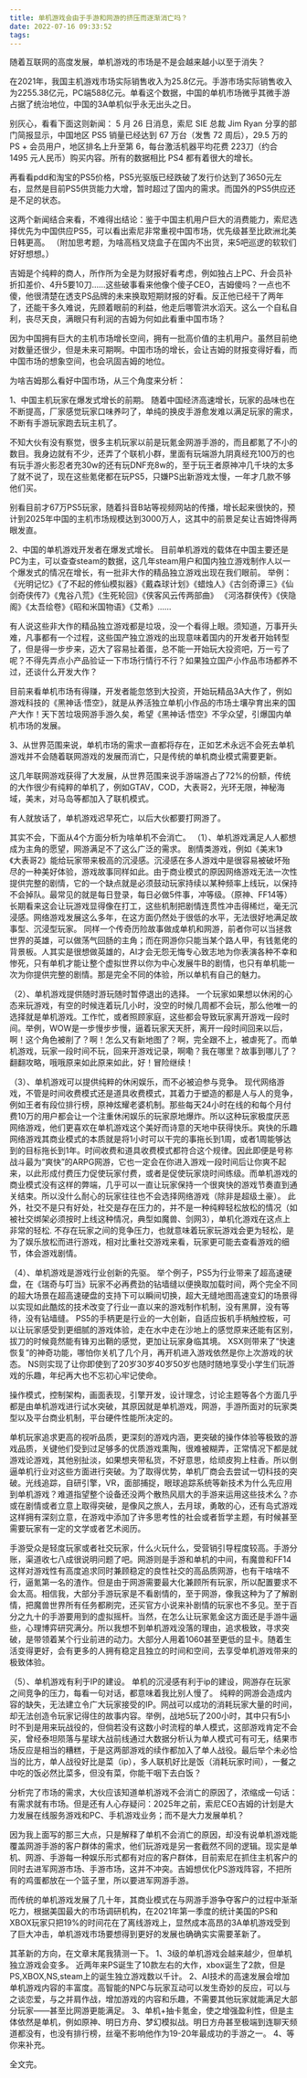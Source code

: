 ```yaml
---
title: 单机游戏会由于手游和网游的挤压而逐渐消亡吗？
date: 2022-07-16 09:33:52
tags:
---
```

随着互联网的高度发展，单机游戏的市场是不是会越来越小以至于消失？

在2021年，我国主机游戏市场实际销售收入为25.8亿元。手游市场实际销售收入为2255.38亿元，PC端588亿元。单看这个数据，中国的单机市场微乎其微手游占据了统治地位，中国的3A单机似乎永无出头之日。

别灰心，看看下面这则新闻：
5 月 26 日消息，索尼 SIE 总裁 Jim Ryan 分享的部门简报显示，中国地区 PS5 销量已经达到 67 万台（发售 72 周后），29.5 万的 PS + 会员用户，地区排名上升至第 6，每台激活机器平均花费 223刀（约合 1495 元人民币）购买内容。所有的数据相比 PS4 都有着很大的增长。

再看看pdd和淘宝的PS5价格，PS5光驱版已经跌破了发行价达到了3650元左右，显然是目前PS5供货能力大增，暂时超过了国内的需求。而国外的PS5供应还是不足的状态。

这两个新闻结合来看，不难得出结论：鉴于中国主机用户巨大的消费能力，索尼选择优先为中国供应PS5，可以看出索尼非常重视中国市场，优先级甚至比欧洲北美日韩更高。  （附加思考题，为啥高档叉烧盒子在国内不出货，来5吧巡逻的软软们好好想想。）

吉姆是个纯粹的商人，所作所为全是为财报好看考虑，例如独占上PC、升会员补折扣差价、4升5要10刀……这些破事看来他像个傻子CEO，吉姆傻吗？一点也不傻，他很清楚在透支PS品牌的未来换取短期财报的好看。反正他已经干了两年了，还能干多久难说，先顾着眼前的利益，他走后哪管洪水滔天。这么一个自私自利，丧尽天良，满眼只有利润的吉姆为何如此看重中国市场？

因为中国拥有巨大的主机市场增长空间，拥有一批高价值的主机用户。虽然目前绝对数量还很少，但是未来可期啊。中国市场的增长，会让吉姆的财报变得好看，而中国市场的想象空间，也会巩固吉姆的地位。

为啥吉姆那么看好中国市场，从三个角度来分析：

1、中国主机玩家在爆发式增长的前期。
随着中国经济高速增长，玩家的品味也在不断提高，厂家感觉玩家口味养叼了，单纯的换皮手游愈发难以满足玩家的需求，不断有手游玩家跑去玩主机了。

不知大伙有没有察觉，很多主机玩家以前是玩氪金网游手游的，而且都氪了不小的数目。我身边就有不少，还弄了个联机小群，里面有玩端游九阴真经充100万的也有玩手游火影忍者充30w的还有玩DNF充8w的，至于玩王者原神冲几千块的太多了就不说了，现在这些氪佬都在玩PS5，只嫌PS出新游戏太慢，一年才几款不够他们买。

别看目前才67万PS5玩家，随着抖音B站等视频网站的传播，增长起来很快的，预计到2025年中国的主机市场规模达到3000万人，这其中的前景足矣让吉姆馋得两眼发直。

2、中国的单机游戏开发者在爆发式增长。
目前单机游戏的载体在中国主要还是PC为主，可以查查steam的数据，这几年steam用户和国内独立游戏制作人以一个爆发式的情况在增长，有一批非大作的精品独立游戏出现在我们眼前。
举例：
《光明记忆》《了不起的修仙模拟器》《戴森球计划》《蜡烛人》《古剑奇谭三》《仙剑奇侠传7》《鬼谷八荒》《生死轮回》《侠客风云传两部曲》 《河洛群侠传》《侠隐阁》《太吾绘卷》《昭和米国物语》《艾希》……

有人说这些非大作的精品独立游戏都是垃圾，没一个看得上眼。须知道，万事开头难，凡事都有一个过程，这些国产独立游戏的出现意味着国内的开发者开始转型了，但是得一步步来，迈大了容易扯着蛋，总不能一开始玩大投资吧，万一亏了呢？不得先弄点小产品验证一下市场行情行不行？如果独立国产小作品市场都养不过，还谈什么开发大作？

目前来看单机市场有得赚，开发者能忽悠到大投资，开始玩精品3A大作了，例如游戏科技的《黑神话·悟空》，就是从养活独立单机小作品的市场土壤孕育出来的国产大作！天下苦垃圾网游手游久矣，希望《黑神话·悟空》不孚众望，引爆国内单机市场的发展。

3、从世界范围来说，单机市场的需求一直都将存在，正如艺术永远不会死去单机游戏并不会随着联网游戏的发展而消亡，只是传统的单机商业模式需要更新。

这几年联网游戏获得了大发展，从世界范围来说手游端游占了72%的份额，传统的大作很少有纯粹的单机了，例如GTAV，COD，大表哥2，光环无限，神秘海域，美末，对马岛等都加入了联机模式。

有人就放话了，单机游戏迟早死亡，以后大伙都要打网游了。

其实不会，下面从4个方面分析为啥单机不会消亡。
（1）、单机游戏满足人人都想成为主角的愿望，网游满足不了这么广泛的需求。
剧情类游戏，例如《美末1》《大表哥2》能给玩家带来极高的沉浸感。沉浸感在多人游戏中是很容易被破坏殆尽的一种美好体验，游戏故事同样如此。由于商业模式的原因网络游戏无法一次性提供完整的剧情，它的一个缺点就是必须鼓动玩家持续以某种频率上线玩，以保持不会掉队。最常见的就是每日登录，每日必做5件事，冲等级。（原神、FF14等）长期看来这会让玩游戏显得像在打工，这些机制把剧情连贯性冲击得稀烂，毫无沉浸感。网络游戏发展这么多年，在这方面仍然处于很低的水平，无法很好地满足故事型、沉浸型玩家。
同样一个传奇历险故事做成单机和网游，前者你可以当拯救世界的英雄，可以做荡气回肠的主角；而在网游你只能当某个路人甲，有钱氪佬的背景板。人其实是很想做英雄的，AI才会无怨无悔专心致志地为你表演各种不幸和惨死，只有单机才能让整个虚拟世界以你为中心发展牛B的剧情，也只有单机能一次为你提供完整的剧情。那是完全不同的体验，所以单机有自己的魅力。

（2）、单机游戏提供随时游玩随时暂停退出的选择。
一个玩家如果想以休闲的心态来玩游戏，有空的时候连着玩几小时，没空的时候几周都不会玩，那么他唯一的选择就是单机游戏。工作忙，或者照顾家庭，这些都会导致玩家离开游戏一段时间。举例，WOW是一步慢步步慢，逼着玩家天天肝，离开一段时间回来以后，啊！这个角色被削了？啊！怎么又有新地图了？啊，完全跟不上，被虐死了。而单机游戏，玩家一段时间不玩，回来开游戏记录，啊嘞？我在哪里？故事到哪儿了？翻翻攻略，哦哦原来如此原来如此，好！冒险继续！

（3）、单机游戏可以提供纯粹的休闲娱乐，而不必被迫参与竞争。
现代网络游戏，不管是时间收费模式还是道具收费模式，其着力于塑造的都是人与人的竞争，例如王者有段位排行榜，原神炫耀老婆机制。那些每天24小时在线的和每个月付费10万的用户都会让一个注重休闲娱乐的玩家原地爆炸。所以这种玩家极度厌恶网络游戏，他们更喜欢在单机游戏这个美好而诗意的天地中获得快乐。爽快的乐趣网络游戏其商业模式的本质就是将1小时可以干完的事拖长到1周，或者1周能够达到的目标拖长到1年。时间收费和道具收费模式都符合这个规律。因此即便是号称战斗最为“爽快”的ARPG网游，它也一定会在你进入游戏一段时间后让你爽不起来，以此形成付费压力促使玩家付费，或者是促使玩家烧时间练级。而单机游戏的商业模式没有这样的弊端，几乎可以一直让玩家保持一个很爽快的游戏节奏直到通关结束。所以没什么耐心的玩家往往也不会选择网络游戏（除非是超级土豪）。
此外，社交不是只有好处，社交是存在压力的，并不是一种纯粹轻松放松的情况（如被社交绑架必须按时上线这种情况，典型如魔兽、剑网3），单机化游戏在这点上非常的轻松.
不存在玩家之间的竞争压力，也就意味着玩家玩游戏会更为轻松，是为了娱乐放松而进行游戏，相对比重社交游戏来看，玩家更可能去查看游戏的细节，体会游戏剧情。


（4）、单机游戏是游戏行业创新的先驱。
举个例子，PS5为行业带来了超高速硬盘，在《瑞奇与叮当》玩家不必再费劲的钻墙缝以便换取加载时间，两个完全不同的超大场景在超高速硬盘的支持下可以瞬间切换，超大无缝地图高速变幻的场景得以实现如此酷炫的技术改变了行业一直以来的游戏制作机制，没有黑屏，没有等待，没有钻墙缝。
PS5的手柄更是行业的一大创新，自适应扳机手柄触控板，可以让玩家感受到更细腻的游戏体验，走在水中走在沙地上的感觉原来还能有区别，拔刀的时候竟然能有锋刃出鞘的感觉，更加让玩家身临其境。
XSX则带来了“快速恢复”的神奇功能，哪怕你关机了几个月，再开机进入游戏依然是你上次游戏的状态。
NS则实现了让你即使到了20岁30岁40岁50岁也随时随地享受小学生们玩游戏的乐趣，年纪再大也不忘初心牢记使命。

操作模式，控制架构，画面表现，引擎开发，设计理念，讨论主题等各个方面几乎都是由单机游戏进行试水突破，其原因就是单机游戏，网游，手游所面对的玩家类型以及平台商业机制，平台硬件性能所决定的。

单机玩家追求更高的视听品质，更深刻的游戏内涵，更突破的操作体验等极致的游戏品质，关键他们受到过足够多的优质游戏熏陶，很难被糊弄，正常情况下都是就游戏论游戏，其他别扯淡，如果想夹带私货，不好意思，给顽皮狗上柱香。所以倒逼单机行业对这些方面进行突破。为了取得优势，单机厂商会去尝试一切科技的突破。光线追踪，自研引擎，VR，面部捕捉，眼球追踪系统等新技术为什么先应用到单机游戏？难道指望整个设备还没两个散热风扇大的手游来运用这些技术么？亦或在剧情或者立意上取得突破，是像风之旅人，去月球，勇敢的心，还有岛式游戏这样拥有深刻立意，在游戏中添加了许多思考性的社会或者哲学主题，有时候甚至需要玩家有一定的文学或者艺术阅历。

手游受众是轻度玩家或者社交玩家，什么火玩什么，受营销引导程度较高。手游分账，渠道收七八成很说明问题了吧。网游则是手游和单机的中间，有魔兽和FF14这样对游戏性有高度追求同时兼顾稳定的良性社交的高品质网游，也有干啥啥不行，逼氪第一名的渣作。但是由于网游需要最大化兼顾所有玩家，所以配置要求不会太高。相信我，大部分手游玩家是不看剧情的，至于网游，像我这种为了了解剧情，把魔兽世界所有任务都刷完，还买官方小说来补剧情的玩家也不多见。至于百分之九十的手游要用到的虚拟摇杆。当然，在怎么让玩家氪金这方面还是手游牛逼些，心理博弈研究满分。所以我想不到单机游戏没落的理由，追求极致，寻求突破，是带领着某个行业前进的动力。大部分人用着1060甚至更低的显卡。随着生活变得更好，会有更多的人拥有稳定且独立的时间和空间，去享受单机游戏带来的极致体验。

（5）、单机游戏有利于IP的建设。
单机的沉浸感有利于ip的建设，网游存在玩家之间竞争的压力，每看一句对话，都意味着我比别人慢了。
纯粹的网游会造成内容的缺失，无法建立令广大玩家接受的IP。网战可以成功的消耗玩家大量的时间，却无法创造令玩家记得住的故事内容。举例，战地5玩了200小时，其中只有5小时不到是用来玩战役的，但倘若没有这数小时流程的单人模式，这部游戏肯定不会买，曾经泰坦陨落与星球大战前线通过大数据分析认为单人模式可有可无，结果市场反应是相当的糟糕，于是这两部游戏的续作都加入了单人战役。最后举个未必恰当的比方，单人战役好比是菜（ip），多人联机好比是饭（消耗玩家时间），一餐之中吃的饭必然比菜多，但没有菜，你能干咽下去白饭？

分析完了市场的需求，大伙应该知道单机游戏不会消亡的原因了，浓缩成一句话：有需求就有市场。但是还有人心存疑问：2025年之前，索尼CEO吉姆的计划是大力发展在线服务游戏和PC、手机游戏业务；而不是大力发展单机？

因为我上面写的那三大点，只是解释了单机不会消亡的原因，却没有说单机游戏能覆盖网游手游的客户群体的需求，他们玩游戏是另一套截然不同的逻辑。现实是单机、网游、手游每一种娱乐形式都有对应的客户群体，目前索尼在抓住主机客户的同时去进军网游市场、手游市场，这并不冲突。吉姆想优化PS游戏阵容，不把所有的鸡蛋都放在一个篮子里，所以要进军网游手游。

而传统的单机游戏发展了几十年，其商业模式在与网游手游争夺客户的过程中渐渐吃力，根据美国最大的市场调研机构，在2021年第一季度的统计美国的PS和XBOX玩家只把19%的时间花在了离线游戏上，显然成本高昂的3A单机游戏受到了巨大冲击，单机游戏市场要想得到更好的发展也确确实实需要革新了。

其革新的方向，在文章末尾我猜测一下。
1、3级的单机游戏会越来越少，但单机独立游戏会变多。
近两年来PS诞生了10款左右的大作，xbox诞生了2款，但是PS,XBOX,NS,steam上的诞生独立游戏数以千计。
2、AI技术的高速发展会增加单机游戏内容的丰富度。高智能的NPC与玩家互动可以发生奇妙的反应，可以与之谈恋爱，与之并肩作战，增加游戏的内容和乐趣，不需要其他玩家就能满足大部分玩家——甚至比网游更能满足。
3、单机+抽卡氪金，使之增强盈利性，但是主体依然是单机，例如原神、明日方舟、梦幻模拟战。明日方舟甚至极端到连聊天频道都没有，也没有排行榜，丝毫不影响他作为19-20年最成功的手游之一。
4、等你来补充。

全文完。



